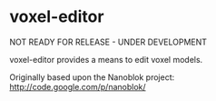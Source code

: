 voxel-editor 
============

NOT READY FOR RELEASE - UNDER DEVELOPMENT

voxel-editor provides a means to edit voxel models.

Originally based upon the Nanoblok project: http://code.google.com/p/nanoblok/
